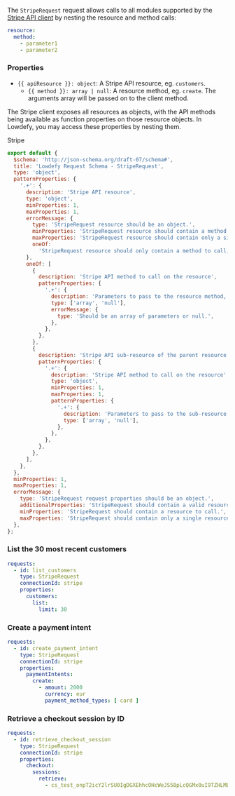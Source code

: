 <TITLE>
StripeRequest
</TITLE>

<DESCRIPTION>

The `StripeRequest` request allows calls to all modules supported by the [Stripe API client](https://stripe.com/docs/api?lang=node) by nesting the resource and method calls:
```yaml
resource:
  method:
    - parameter1
    - parameter2
```

### Properties

- `{{ apiResource }}: object`: A Stripe API resource, eg. `customers`.
  - `{{ method }}: array | null`: A resource method, eg. `create`. The arguments array will be passed on to the client method.

The Stripe client exposes all resources as objects, with the API methods being available as function properties on those resource objects.
In Lowdefy, you may access these properties by nesting them.

</DESCRIPTION>

<CONNECTION>
Stripe
</CONNECTION>

<SCHEMA>

```js
export default {
  $schema: 'http://json-schema.org/draft-07/schema#',
  title: 'Lowdefy Request Schema - StripeRequest',
  type: 'object',
  patternProperties: {
    '.+': {
      description: 'Stripe API resource',
      type: 'object',
      minProperties: 1,
      maxProperties: 1,
      errorMessage: {
        type: 'StripeRequest resource should be an object.',
        minProperties: 'StripeRequest resource should contain a method to call.',
        maxProperties: 'StripeRequest resource should contain only a single method to call.',
        oneOf:
          'StripeRequest resource should only contain a method to call, or sub-resource with a method to call.',
      },
      oneOf: [
        {
          description: 'Stripe API method to call on the resource',
          patternProperties: {
            '.+': {
              description: 'Parameters to pass to the resource method, if any',
              type: ['array', 'null'],
              errorMessage: {
                type: 'Should be an array of parameters or null.',
              },
            },
          },
        },
        {
          description: 'Stripe API sub-resource of the parent resource',
          patternProperties: {
            '.+': {
              description: 'Stripe API method to call on the resource',
              type: 'object',
              minProperties: 1,
              maxProperties: 1,
              patternProperties: {
                '.+': {
                  description: 'Parameters to pass to the sub-resource method, if any',
                  type: ['array', 'null'],
                },
              },
            },
          },
        },
      ],
    },
  },
  minProperties: 1,
  maxProperties: 1,
  errorMessage: {
    type: 'StripeRequest request properties should be an object.',
    additionalProperties: 'StripeRequest should contain a valid resource to call.',
    minProperties: 'StripeRequest should contain a resource to call.',
    maxProperties: 'StripeRequest should contain only a single resource to call.',
  },
};
```

</SCHEMA>

<EXAMPLES>

### List the 30 most recent customers

```yaml
requests:
  - id: list_customers
    type: StripeRequest
    connectionId: stripe
    properties:
      customers:
        list:
          limit: 30
```

### Create a payment intent

```yaml
requests:
  - id: create_payment_intent
    type: StripeRequest
    connectionId: stripe
    properties:
      paymentIntents:
        create:
          - amount: 2000
            currency: eur
            payment_method_types: [ card ]
```

### Retrieve a checkout session by ID

```yaml
requests:
  - id: retrieve_checkout_session
    type: StripeRequest
    connectionId: stripe
    properties:
      checkout:
        sessions:
          retrieve:
            - cs_test_onpT2icY2lrSU0IgDGXEhhcOHcWeJS5BpLcQGMx0uI9TZHLMBdzvWpvx
```

</EXAMPLES>
